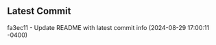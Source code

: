 
## Latest Commit
fa3ec11 - Update README with latest commit info (2024-08-29 17:00:11 -0400) <Yunxi-Zhou>
